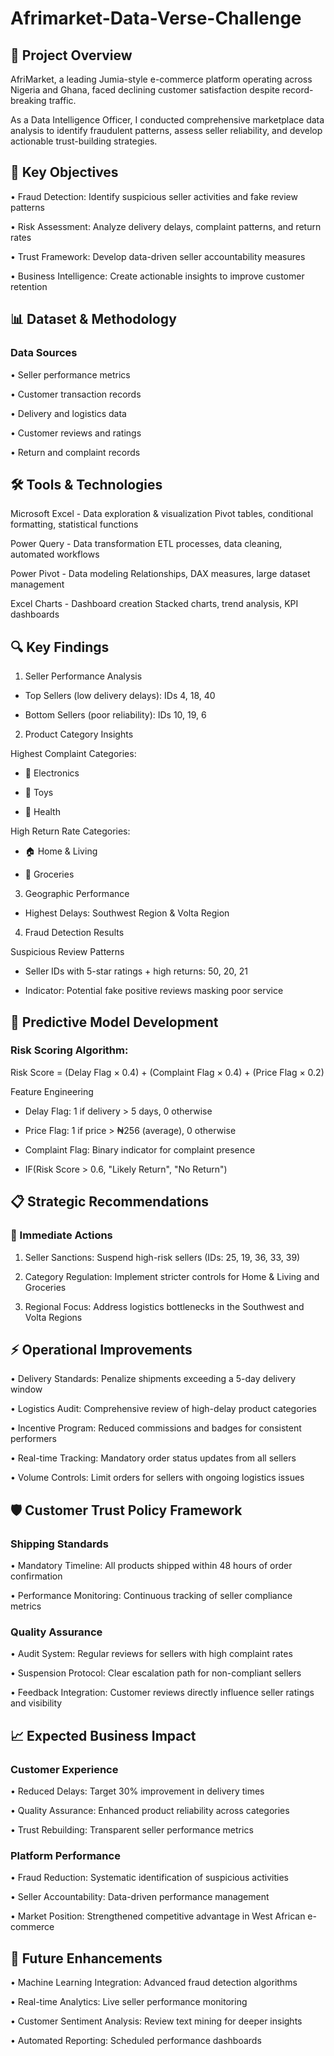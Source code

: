 # Afrimarket-Data-Verse-Challenge

## 🚀 Project Overview
AfriMarket, a leading Jumia-style e-commerce platform operating across Nigeria and Ghana, faced declining customer satisfaction despite record-breaking traffic. 

As a Data Intelligence Officer, I conducted comprehensive marketplace data analysis to identify fraudulent patterns, assess seller reliability, and develop actionable trust-building strategies.

## 🎯 Key Objectives
•	Fraud Detection: Identify suspicious seller activities and fake review patterns

•	Risk Assessment: Analyze delivery delays, complaint patterns, and return rates

•	Trust Framework: Develop data-driven seller accountability measures

•	Business Intelligence: Create actionable insights to improve customer retention

## 📊 Dataset & Methodology
### Data Sources
•	Seller performance metrics

•	Customer transaction records

•	Delivery and logistics data

•	Customer reviews and ratings

•	Return and complaint records

## 🛠️ Tools & Technologies

Microsoft Excel -	Data exploration & visualization	Pivot tables, conditional formatting, statistical functions

Power Query	- Data transformation	ETL processes, data cleaning, automated workflows

Power Pivot	- Data modeling	Relationships, DAX measures, large dataset management

Excel Charts - Dashboard creation	Stacked charts, trend analysis, KPI dashboards

## 🔍 Key Findings

1. Seller Performance Analysis
   
- Top Sellers (low delivery delays): IDs 4, 18, 40

- Bottom Sellers (poor reliability): IDs 10, 19, 6

2. Product Category Insights
   
Highest Complaint Categories: 

- 📱 Electronics  

- 🧸 Toys  

- 🏥 Health

High Return Rate Categories:

- 🏠 Home & Living 

- 🛒 Groceries  

3. Geographic Performance

- Highest Delays: Southwest Region & Volta Region 

4. Fraud Detection Results
   
  Suspicious Review Patterns

- Seller IDs with 5-star ratings + high returns: 50, 20, 21

- Indicator: Potential fake positive reviews masking poor service

## 🤖 Predictive Model Development

### Risk Scoring Algorithm:

Risk Score = (Delay Flag × 0.4) + (Complaint Flag × 0.4) + (Price Flag × 0.2)

Feature Engineering

- Delay Flag: 1 if delivery > 5 days, 0 otherwise

- Price Flag: 1 if price > ₦256 (average), 0 otherwise

- Complaint Flag: Binary indicator for complaint presence

- IF(Risk Score > 0.6, "Likely Return", "No Return")

## 📋 Strategic Recommendations
### 🚨 Immediate Actions

1.	Seller Sanctions: Suspend high-risk sellers (IDs: 25, 19, 36, 33, 39)
  
2.	Category Regulation: Implement stricter controls for Home & Living and Groceries
   
3.	Regional Focus: Address logistics bottlenecks in the Southwest and Volta Regions

## ⚡ Operational Improvements
•	Delivery Standards: Penalize shipments exceeding a 5-day delivery window

•	Logistics Audit: Comprehensive review of high-delay product categories

•	Incentive Program: Reduced commissions and badges for consistent performers

•	Real-time Tracking: Mandatory order status updates from all sellers

•	Volume Controls: Limit orders for sellers with ongoing logistics issues

## 🛡️ Customer Trust Policy Framework
### Shipping Standards
•	Mandatory Timeline: All products shipped within 48 hours of order confirmation

•	Performance Monitoring: Continuous tracking of seller compliance metrics

### Quality Assurance
•	Audit System: Regular reviews for sellers with high complaint rates

•	Suspension Protocol: Clear escalation path for non-compliant sellers

•	Feedback Integration: Customer reviews directly influence seller ratings and visibility

## 📈 Expected Business Impact
### Customer Experience
•	Reduced Delays: Target 30% improvement in delivery times

•	Quality Assurance: Enhanced product reliability across categories

•	Trust Rebuilding: Transparent seller performance metrics

### Platform Performance
•	Fraud Reduction: Systematic identification of suspicious activities

•	Seller Accountability: Data-driven performance management

•	Market Position: Strengthened competitive advantage in West African e-commerce

## 🔮 Future Enhancements
•	Machine Learning Integration: Advanced fraud detection algorithms

•	Real-time Analytics: Live seller performance monitoring

•	Customer Sentiment Analysis: Review text mining for deeper insights

•	Automated Reporting: Scheduled performance dashboards



